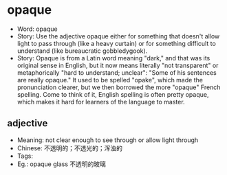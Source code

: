 # opaque

- Word: opaque
- Story: Use the adjective opaque either for something that doesn't allow light to pass through (like a heavy curtain) or for something difficult to understand (like bureaucratic gobbledygook).
- Story: Opaque is from a Latin word meaning "dark," and that was its original sense in English, but it now means literally "not transparent" or metaphorically "hard to understand; unclear": "Some of his sentences are really opaque." It used to be spelled "opake", which made the pronunciation clearer, but we then borrowed the more "opaque" French spelling. Come to think of it, English spelling is often pretty opaque, which makes it hard for learners of the language to master.

## adjective

- Meaning: not clear enough to see through or allow light through
- Chinese: 不透明的；不透光的；浑浊的
- Tags: 
- Eg.: opaque glass 不透明的玻璃

